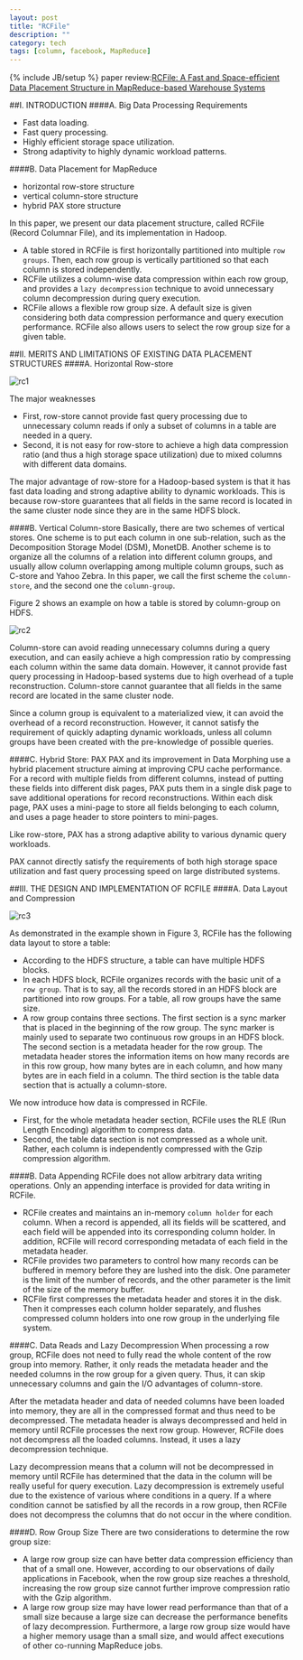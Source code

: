 ```yaml
---
layout: post
title: "RCFile"
description: ""
category: tech
tags: [column, facebook, MapReduce]
---
```

{% include JB/setup %}
paper review:[RCFile: A Fast and Space-efﬁcient Data Placement
Structure in MapReduce-based Warehouse Systems](http://www.cse.ohio-state.edu/hpcs/WWW/HTML/publications/papers/TR-11-4.pdf)

<!--break-->
##I. INTRODUCTION
####A. Big Data Processing Requirements

* Fast data loading.
* Fast query processing.
* Highly efficient storage space utilization.
* Strong adaptivity to highly dynamic workload patterns.

####B. Data Placement for MapReduce

* horizontal row-store structure
* vertical column-store structure
* hybrid PAX store structure

In this paper, we present our data placement structure, called RCFile (Record Columnar File), and its implementation in Hadoop.

* A table stored in RCFile is first horizontally partitioned into multiple `row groups`. Then, each row group is vertically partitioned so that each column is stored independently.
* RCFile utilizes a column-wise data compression within each row group, and provides a `lazy decompression` technique to avoid unnecessary column decompression during query execution.
* RCFile allows a flexible row group size. A default size is given considering both data compression performance and query execution performance. RCFile also allows users to select the row group size for a given table.

##II. MERITS AND LIMITATIONS OF EXISTING DATA PLACEMENT STRUCTURES
####A. Horizontal Row-store

![rc1](/assets/2013-03-07-rcfile/rc1.png)

The major weaknesses

* First, row-store cannot provide fast query processing due to unnecessary column reads if only a subset of columns in a table are needed in a query.
* Second, it is not easy for row-store to achieve a high data compression ratio (and thus a high storage space utilization) due to mixed columns with different data domains.

The major advantage of row-store for a Hadoop-based system is that it has fast data loading and strong adaptive ability to dynamic workloads. This is because row-store guarantees that all fields in the same record is located in the same cluster node since they are in the same HDFS block.

####B. Vertical Column-store
Basically, there are two schemes of vertical stores. One scheme is to put each column in one sub-relation, such as the Decomposition Storage Model (DSM), MonetDB. Another scheme is to organize all the columns of a relation into different column groups, and usually allow column overlapping among multiple column groups, such as C-store and Yahoo Zebra. In this paper, we call the first scheme the `column-store`, and the second one the `column-group`. 

Figure 2 shows an example on how a table is stored by column-group on HDFS.

![rc2](/assets/2013-03-07-rcfile/rc2.png)

Column-store can avoid reading unnecessary columns during a query execution, and can easily achieve a high compression ratio by compressing each column within the same data domain. However, it cannot provide fast query processing in Hadoop-based systems due to high overhead of a tuple reconstruction. Column-store cannot guarantee that all fields in the same record are located in the same cluster node. 

Since a column group is equivalent to a materialized view, it can avoid the overhead of a record reconstruction. However, it cannot satisfy the requirement of quickly adapting dynamic workloads, unless all column groups have been created with the pre-knowledge of possible queries.

####C. Hybrid Store: PAX
PAX and its improvement in Data Morphing use a hybrid placement structure aiming at improving CPU cache performance. For a record with multiple fields from different columns, instead of putting these fields into different disk pages, PAX puts them in a single disk page to save additional operations for record reconstructions. Within each disk page, PAX uses a mini-page to store all fields belonging to each column, and uses a page header to store pointers to mini-pages.

Like row-store, PAX has a strong adaptive ability to various dynamic query workloads.

PAX cannot directly satisfy the requirements of both high storage space utilization and fast query processing speed on large distributed systems.

##III. THE DESIGN AND IMPLEMENTATION OF RCFILE
####A. Data Layout and Compression

![rc3](/assets/2013-03-07-rcfile/rc3.png)

As demonstrated in the example shown in Figure 3, RCFile has the following data layout to store a table:

* According to the HDFS structure, a table can have multiple HDFS blocks.
* In each HDFS block, RCFile organizes records with the basic unit of a `row group`. That is to say, all the records stored in an HDFS block are partitioned into row groups. For a table, all row groups have the same size. 
* A row group contains three sections. The first section is a sync marker that is placed in the beginning of the row group. The sync marker is mainly used to separate two continuous row groups in an HDFS block. The second section is a metadata header for the row group. The metadata header stores the information items on how many records are in this row group, how many bytes are in each column, and how many bytes are in each field in a column. The third section is the table data section that is actually a column-store. 

We now introduce how data is compressed in RCFile.

* First, for the whole metadata header section, RCFile uses the RLE (Run Length Encoding) algorithm to compress data. 
* Second, the table data section is not compressed as a whole unit. Rather, each column is independently compressed with the Gzip compression algorithm.

####B. Data Appending
RCFile does not allow arbitrary data writing operations. Only an appending interface is provided for data writing in RCFile.

* RCFile creates and maintains an in-memory `column holder` for each column. When a record is appended, all its fields will be scattered, and each field will be appended into its corresponding column holder. In addition, RCFile will record corresponding metadata of each field in the metadata header.
* RCFile provides two parameters to control how many records can be buffered in memory before they are lushed into the disk. One parameter is the limit of the number of records, and the other parameter is the limit of the size of the memory buffer.
* RCFile first compresses the metadata header and stores it in the disk. Then it compresses each column holder separately, and flushes compressed column holders into one row group in the underlying file system.

####C. Data Reads and Lazy Decompression
When processing a row group, RCFile does not need to fully read the whole content of the row group into memory. Rather, it only reads the metadata header and the needed columns in the row group for a given query. Thus, it can skip unnecessary columns and gain the I/O advantages of column-store.

After the metadata header and data of needed columns have been loaded into memory, they are all in the compressed format and thus need to be decompressed. The metadata header is always decompressed and held in memory until RCFile processes the next row group. However, RCFile does not decompress all the loaded columns. Instead, it uses a lazy decompression technique.

Lazy decompression means that a column will not be decompressed in memory until RCFile has determined that the data in the column will be really useful for query execution. Lazy decompression is extremely useful due to the existence of various where conditions in a query. If a where condition cannot be satisfied by all the records in a row group, then RCFile does not decompress the columns that do not occur in the where condition. 

####D. Row Group Size
There are two considerations to determine the row group size:

* A large row group size can have better data compression efficiency than that of a small one. However, according to our observations of daily applications in Facebook, when the row group size reaches a threshold, increasing the row group size cannot further improve compression ratio with the Gzip algorithm.
* A large row group size may have lower read performance than that of a small size because a large size can decrease the performance benefits of lazy decompression. Furthermore, a large row group size would have a higher memory usage than a small size, and would affect executions of other co-running MapReduce jobs.
